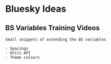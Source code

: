 # Bluesky Ideas

## BS Variables Training Videos

    Small snippets of extending the BS variables

    - Spacings
    - Utils API
    - Theme colours
